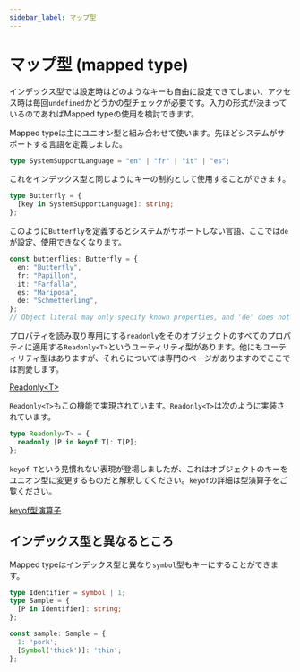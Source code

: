 ```yaml
---
sidebar_label: マップ型
---
```


# マップ型 (mapped type)

インデックス型では設定時はどのようなキーも自由に設定できてしまい、アクセス時は毎回`undefined`かどうかの型チェックが必要です。入力の形式が決まっているのであればMapped typeの使用を検討できます。

Mapped typeは主にユニオン型と組み合わせて使います。先ほどシステムがサポートする言語を定義しました。

```typescript
type SystemSupportLanguage = "en" | "fr" | "it" | "es";
```

これをインデックス型と同じようにキーの制約として使用することができます。

```typescript
type Butterfly = {
  [key in SystemSupportLanguage]: string;
};
```

このように`Butterfly`を定義するとシステムがサポートしない言語、ここでは`de`が設定、使用できなくなります。

```typescript
const butterflies: Butterfly = {
  en: "Butterfly",
  fr: "Papillon",
  it: "Farfalla",
  es: "Mariposa",
  de: "Schmetterling",
};
// Object literal may only specify known properties, and 'de' does not exist in type 'Butterfly'.
```

プロパティを読み取り専用にする`readonly`をそのオブジェクトのすべてのプロパティに適用する`Readonly<T>`というユーティリティ型があります。他にもユーティリティ型はありますが、それらについては専門のページがありますのでここでは割愛します。

[Readonly&lt;T>](utility-types/readonly.md)

`Readonly<T>`もこの機能で実現されています。`Readonly<T>`は次のように実装されています。

```typescript
type Readonly<T> = {
  readonly [P in keyof T]: T[P];
};
```

`keyof T`という見慣れない表現が登場しましたが、これはオブジェクトのキーをユニオン型に変更するものだと解釈してください。`keyof`の詳細は型演算子をご覧ください。

[keyof型演算子](keyof-type-operator.md)

## インデックス型と異なるところ

Mapped typeはインデックス型と異なり`symbol`型もキーにすることができます。

```typescript
type Identifier = symbol | 1;
type Sample = {
  [P in Identifier]: string;
};

const sample: Sample = {
  1: 'pork';
  [Symbol('thick')]: 'thin';
};
```
